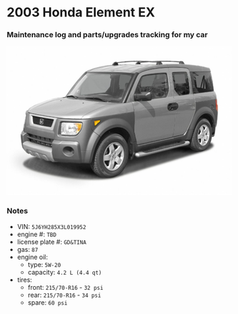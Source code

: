 # 2003 Honda Element EX


### Maintenance log and parts/upgrades tracking for my car


![](/pic.jpeg)


### Notes
- VIN: `5J6YH285X3L019952`
- engine #: `TBD`
- license plate #: `GD&TINA`
- gas: `87`
- engine oil:
  - type: `5W-20`
  - capacity: `4.2 L (4.4 qt)`
- tires:
  - front: `215/70-R16` - `32 psi`
  - rear:  `215/70-R16` - `34 psi`
  - spare: `60 psi`
